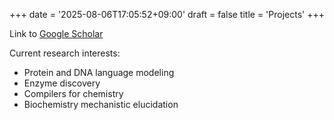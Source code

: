 +++
date = '2025-08-06T17:05:52+09:00'
draft = false
title = 'Projects'
+++

Link to [Google Scholar](https://scholar.google.com/citations?user=wOmDG3QAAAAJ&hl=en&oi=ao)

Current research interests:
  - Protein and DNA language modeling
  - Enzyme discovery
  - Compilers for chemistry
  - Biochemistry mechanistic elucidation
